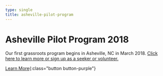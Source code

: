 ```yaml
---
type: single
title: asheville-pilot-program
---
```


# Asheville Pilot Program 2018

Our first grassroots program begins in Asheville, NC in March 2018. [Click here to learn more or sign up as a seeker or volunteer.](/asheville-pilot-program/)

[Learn More](/asheville-pilot-program/){:class="button button-purple"}